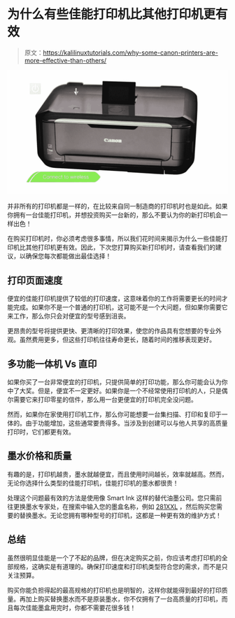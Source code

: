 # 为什么有些佳能打印机比其他打印机更有效

> 原文：<https://kalilinuxtutorials.com/why-some-canon-printers-are-more-effective-than-others/>

[![Why Some Canon Printers Are More Effective Than Others](img/0489ad24d9c88ed04220d9c322b4fcf4.png "Why Some Canon Printers Are More Effective Than Others")](https://1.bp.blogspot.com/--zgJ8sfIXTs/XswFBhZMKhI/AAAAAAAAJCc/mxAbEyYOE0QbbEiukKCJKY9loj05wrGYwCLcBGAsYHQ/s1600/cannon.jpg)

并非所有的打印机都是一样的，在比较来自同一制造商的打印机时也是如此。如果你拥有一台佳能打印机，并想投资购买一台新的，那么不要认为你的新打印机会一样出色！

在购买打印机时，你必须考虑很多事情，所以我们花时间来揭示为什么一些佳能打印机比其他打印机更有效。因此，下次您打算购买新打印机时，请查看我们的建议，以确保您每次都能做出最佳选择！

## **打印页面速度**

便宜的佳能打印机提供了较低的打印速度，这意味着你的工作将需要更长的时间才能完成。如果你不是一个普通的打印机，这可能不是一个大问题，但如果你需要它来工作，那么你只会对便宜的型号感到沮丧。

更昂贵的型号将提供更快、更清晰的打印效果，使您的作品具有您想要的专业外观。虽然费用更多，但这些打印机往往寿命更长，随着时间的推移表现更好。

## **多功能一体机 Vs 直印**

如果你买了一台非常便宜的打印机，只提供简单的打印功能，那么你可能会认为你中了大奖。但是，便宜不一定更好。如果你是一个不经常使用打印机的人，只是偶尔需要它来打印零星的信件，那么用一台更便宜的打印机完全没问题。

然而，如果你在家使用打印机工作，那么你可能想要一台集扫描、打印和复印于一体的。由于功能增加，这些通常要贵得多。当涉及到创建可以与他人共享的高质量打印时，它们都更有效。

## **墨水价格和质量**

有趣的是，打印机越贵，墨水就越便宜，而且使用时间越长，效率就越高。然而，无论你选择什么类型的佳能打印机，佳能打印机的墨水都很贵！

处理这个问题最有效的方法是使用像 Smart Ink 这样的替代油墨公司。您只需前往更换墨水专家处，在搜索中输入您的墨盒名称，例如 [281XXL](https://smartink.pro/us/product/smart-ink-cartridge-replacement-for-canon-280xxl-281-xxl-5-pack/) ，然后购买您需要的替换墨水。无论您拥有哪种型号的打印机，这都是一种更有效的维护方式！

## **总结**

虽然很明显佳能是一个了不起的品牌，但在决定购买之前，你应该考虑打印机的全部规格，这确实是有道理的。确保打印速度和打印机类型符合您的需求，而不是只关注预算。

购买你能负担得起的最高规格的打印机也是明智的，这样你就能得到最好的打印质量。再加上购买替换墨水而不是原装墨水，你不仅拥有了一台高质量的打印机，而且每次佳能墨盒用完时，你都不需要花很多钱！